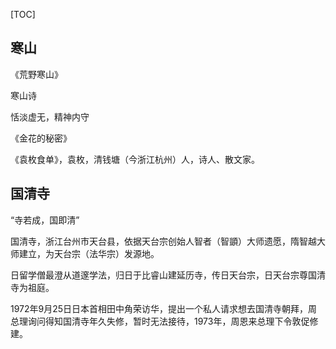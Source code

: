 [TOC]

## 寒山

《荒野寒山》

寒山诗

恬淡虚无，精神内守

《金花的秘密》

《袁枚食单》，袁枚，清钱塘（今浙江杭州）人，诗人、散文家。

## 国清寺

“寺若成，国即清”

国清寺，浙江台州市天台县，依据天台宗创始人智者（智顗）大师遗愿，隋智越大师建立，为天台宗（法华宗）发源地。

日留学僧最澄从道邃学法，归日于比睿山建延历寺，传日天台宗，日天台宗尊国清寺为祖庭。

1972年9月25日日本首相田中角荣访华，提出一个私人请求想去国清寺朝拜，周总理询问得知国清寺年久失修，暂时无法接待，1973年，周恩来总理下令敦促修建。

